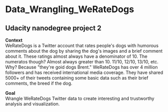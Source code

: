 # Data_Wrangling_WeRateDogs
## Udacity nanodegree project 2

**Context**\
WeRateDogs is a Twitter account that rates people's dogs with humorous comments about the dog
by sharing the dog's images and a brief comment about it. These ratings almost always have a
denominator of 10. The numeratos though? Almost always greater than 10. 11/10, 12/10, 13/10,
etc. Why? Because "they're goid dogs Brent." WeRateDogs has over 4 million followers and has 
received international media coverage. They have shared 5000+ of their tweets containing some 
basic data such as their brief comments, the breed if the dog.

**Goal**\
Wrangle WeRateDogs Twitter data to create interesting and trustworthy analysis and 
visualization.
